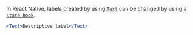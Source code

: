 In React Native, labels created by using [`Text`](https://reactnative.dev/docs/text) can be changed by using a [`state hook`](https://reactjs.org/docs/hooks-state.html).

```jsx
<Text>Descriptive label</Text>
```
